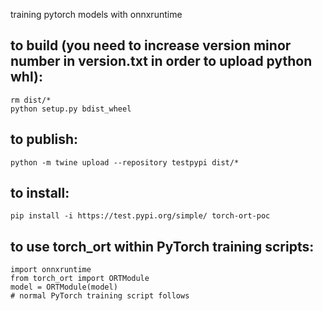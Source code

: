 training pytorch models with onnxruntime

## to build (you need to increase version minor number in version.txt in order to upload python whl):
    rm dist/*
    python setup.py bdist_wheel

## to publish:
    python -m twine upload --repository testpypi dist/*

## to install:
    pip install -i https://test.pypi.org/simple/ torch-ort-poc

## to use torch_ort within PyTorch training scripts:
    import onnxruntime
    from torch_ort import ORTModule
    model = ORTModule(model)
    # normal PyTorch training script follows
